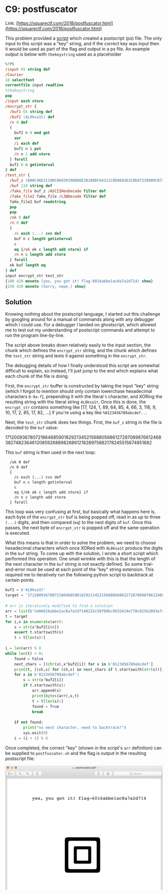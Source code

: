 # C9: postfuscator

Link: [https://squarectf.com/2018/postfuscator.html](https://squarectf.com/2018/postfuscator.html)

This problem provided a [script](./files/postfuscator.sh) which created a postscript (ps) file. The only input to this script was a "key" string, and if the correct key was input then it would be used as part of the flag and output in a ps file. An example output is below with `thekeystring` used as a placeholder

```ps
%!PS
/input 65 string def
/Courier
18 selectfont
currentfile input readline
%thekeystring
pop
/input exch store
/encrypt_str {
  /buf1 65 string def
  /buf2 (4L0ksa1t) def
  /n 0 def
  {
    buf2 n 8 mod get
    xor
    /i exch def
    buf1 n i put
    /n n 1 add store
  } forall
  buf1 0 n getinterval
} def
/test_str {
  /buf_z (800C46E31190C06039198D86E38180DC64311C0D868361C0D47230880C8730F198D06B0F1AC52192188C121C381B8C07039940D86D04898E06638190DC693484C4E092A8B0CA452C9F4961F34958DC6A389A40A691E1A8C643368AC4269010>) def
  /buf 118 string def
  /fake_file buf_z /ASCIIHexDecode filter def
  /fake_file2 fake_file /LZWDecode filter def
  fake_file2 buf readstring
  pop
  pop
  /ok 0 def
  /n 0 def
  {
    /c exch (...) cvs def
    buf n c length getinterval
    c
    eq {/ok ok c length add store} if
    /n n c length add store
  } forall
  ok buf length eq
} def
input encrypt_str test_str
{100 420 moveto (yes, you got it! flag-6016abbe1ac8a7a2d714) show}
{230 420 moveto (Sorry, nope.) show}
```

## Solution

Knowing nothing about the postscript language, I started out this challenge by googling around for a manual of commands along with any debugger which I could use. For a debugger I landed on ghostscript, which allowed me to test out my understanding of postscript commands and attempt to run the program line-by-line.

The script above breaks down relatively easily to the input section, the chunk which defines the `encrypt_str` string, and the chunk which defines the `test_str` string and tests it against something in the `encrypt_str`.

The debugging details of how I finally understood this script are somewhat difficult to explain, so instead, I'll just jump to the end which explains what each chunk of the file is doing.

First, the `encrypt_str` buffer is constructed by taking the input "key" string (which I forgot to mention should only contain lowerchase hexadecimal characters `0-9a-f`), prepending it with the literal `%` character, and XORing the resulting string with the literal string `4L0ksa1t`. Once this is done, the `encrypt_str` contains something like [17, 124, 1, 89, 64, 85, 4, 66, 3, 116, 9, 10, 17, 2, 85, 17, 82, ...] if you're using a key like `%0123456789abcdef...`

Next, the `test_str` chunk does two things. First, the `buf_z` string in the file is decoded to the `buf` value:

1712009367807218646859018292134521568805686127287089876612468382748236461208592688982686121828975882178245515674851882

This `buf` string is then used in the next loop:

```
  /ok 0 def
  /n 0 def
  {
    /c exch (...) cvs def
    buf n c length getinterval
    c
    eq {/ok ok c length add store} if
    /n n c length add store
  } forall
```

This loop was very confusing at first, but basically what happens here is, each byte of the `encrypt_str` buf is being popped off, read in as up to three `(...)` digits, and then compared (`eq`) to the next digits of `buf`. Once this passes, the next byte of `encrypt_str` is popped off and the same operation is executed.

What this means is that in order to solve the problem, we need to choose hexadecimal characters which once XORed with `4L0ksa1t` produce the digits in the `buf` string. To come up with the solution, I wrote a short script which performed this operation. One small wrinkle with this is that the length of the next character in the `buf` string is not exactly defined. So some trial-and-error must be used at each point of the "key" string extension. This required me to iteratively run the following python script to backtrack at certain points.

```python
buf2 = b'4L0ksa1t'
target = '1712009367807218646859018292134521568805686127287089876612468382748236461208592688982686121828975882178245515674851882'

# arr is iteratively modified to find a solution
arr = list(b'%406016abbe1ac8a7a2d7140232c58f68bc9932424e778c025b2893efa5d0edff')
t = target
for i,x in enumerate(arr):
	s = str(x^buf2[i%8])
	assert t.startswith(s)
	t = t[len(s):]

i = len(arr) % 8
while len(t) > 0:
	found = False
	next_chars = [(chr(x),x^buf2[i]) for x in b'0123456789abcdef']
	print(t, [(ch,s) for (ch,s) in next_chars if t.startswith(str(s))])
	for x in b'0123456789abcdef':
		s = str(x^buf2[i])
		if t.startswith(s):
			arr.append(x)
			print(bytes(arr),x,t)
			t = t[len(s):]
			found = True
			break

	if not found:
		print("no next character, need to backtrack!")
		sys.exit(0)
	i = (i + 1) % 8
```

Once completed, the correct "key" (shown in the script's `arr` definition) can be supplied to `postfuscator.sh` and the flag is output in the resulting postscript file:

![C10 submit result](./images/postfuscator_pdf.png)
